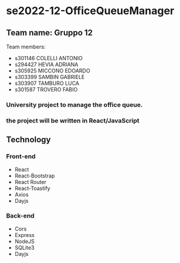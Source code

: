 # se2022-12-OfficeQueueManager

## Team name: Gruppo 12

Team members:

- s301146 COLELLI ANTONIO
- s294427 HEVIA ADRIANA
- s305925 MICCONO EDOARDO
- s303399 SAMBIN GABRIELE
- s303907 TAMBURO LUCA
- s301587 TROVERO FABIO

### University project to manage the office queue.

### the project will be written in React/JavaScript
## Technology

### Front-end

- React
- React-Bootstrap
- React Router
- React-Toastify
- Axios
- Dayjs

### Back-end

- Cors
- Express
- NodeJS
- SQLite3
- Dayjs
